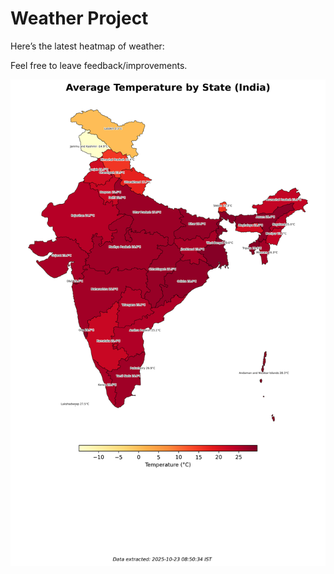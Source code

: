 # Weather Project

Here’s the latest heatmap of weather:

Feel free to leave feedback/improvements.

![India Heatmap](docs/assets/india_heatmap.png?v=F99F04)
